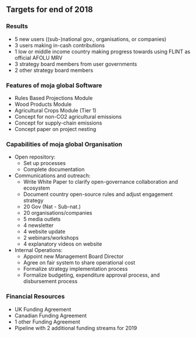 ## Targets for end of 2018

### Results
* 5 new users ((sub-)national gov., organisations, or companies)
* 3 users making in-cash contributions
* 1 low or middle income country making progress towards using FLINT as official AFOLU MRV
* 3 strategy board members from user governments
* 2 other strategy board members

### Features of moja global Software
* Rules Based Projections Module
* Wood Products Module
* Agricultural Crops Module (Tier 1)
* Concept for non-CO2 agricultural emissions 
* Concept for supply-chain emissions
* Concept paper on project nesting

### Capabilities of moja global Organisation
* Open repository: 
    * Set up processes 
    * Complete documentation
* Communications and outreach: 
    * Write White Paper to clarify open-governance collaboration and ecosystem 
    * Document country open-source rules and adjust engagement strategy
    * 20 Gov (Nat - Sub-nat.)
    * 20 organisations/companies
    * 5 media outlets
    * 4 newsletter
    * 4 website update
    * 2 webinars/workshops
    * 4 explanatory videos on website
* Internal Operations: 
    * Appoint new Management Board Director
    * Agree on fair system to share operational cost 
    * Formalize strategy implementation process
    * Formalize budgeting, expenditure approval process, and disbursement process

### Financial Resources
* UK Funding Agreement
* Canadian Funding Agreement
* 1 other Funding Agreement
* Pipeline with 2 additional funding streams for 2019
